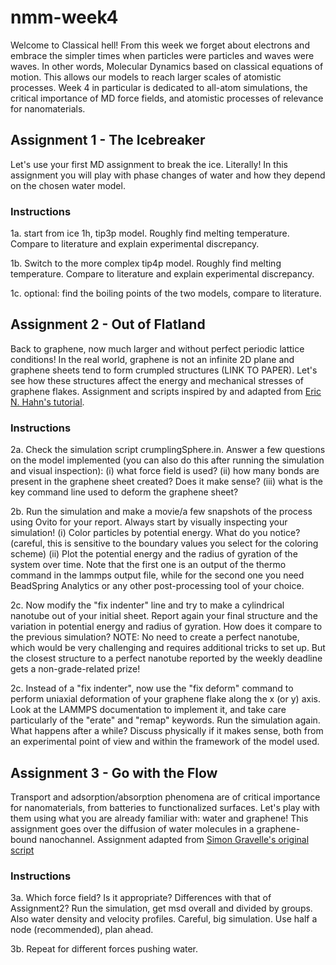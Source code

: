 # nmm-week4

Welcome to Classical hell! From this week we forget about electrons and embrace the simpler times when particles were particles and waves were waves. In other words, Molecular Dynamics based on classical equations of motion. This allows our models to reach larger scales of atomistic processes. Week 4 in particular is dedicated to all-atom simulations, the critical importance of MD force fields, and atomistic processes of relevance for nanomaterials.

## Assignment 1 - The Icebreaker

Let's use your first MD assignment to break the ice. Literally! In this assignment you will play with phase changes of water and how they depend on the chosen water model.

### Instructions

1a. start from ice 1h, tip3p model. Roughly find melting temperature. Compare to literature and explain experimental discrepancy.

1b. Switch to the more complex tip4p model. Roughly find melting temperature. Compare to literature and explain experimental discrepancy.

1c. optional: find the boiling points of the two models, compare to literature.

## Assignment 2 - Out of Flatland

Back to graphene, now much larger and without perfect periodic lattice conditions! In the real world, graphene is not an infinite 2D plane and graphene sheets tend to form crumpled structures (LINK TO PAPER). Let's see how these structures affect the energy and mechanical stresses of graphene flakes. Assignment and scripts inspired by and adapted from [Eric N. Hahn's tutorial](https://www.ericnhahn.com/tutorials/lammps-tutorials/crumpled-graphene).

### Instructions

2a. Check the simulation script crumplingSphere.in. Answer a few questions on the model implemented (you can also do this after running the simulation and visual inspection):
(i) what force field is used?
(ii) how many bonds are present in the graphene sheet created? Does it make sense?
(iii) what is the key command line used to deform the graphene sheet?

2b. Run the simulation and make a movie/a few snapshots of the process using Ovito for your report. Always start by visually inspecting your simulation! 
(i) Color particles by potential energy. What do you notice? (careful, this is sensitive to the boundary values you select for the coloring scheme)
(ii) Plot the potential energy and the radius of gyration of the system over time. Note that the first one is an output of the thermo command in the lammps output file, 
     while for the second one you need BeadSpring Analytics or any other post-processing tool of your choice. 

2c. Now modify the "fix indenter" line and try to make a cylindrical nanotube out of your initial sheet. 
    Report again your final structure and the variation in potential energy and radius of gyration. How does it compare to the previous simulation? 
    NOTE: No need to create a perfect nanotube, which would be very challenging and requires additional tricks to set up. But the closest structure to a perfect nanotube reported by the weekly deadline gets a non-grade-related prize!

2c. Instead of a "fix indenter", now use the "fix deform" command to perform uniaxial deformation of your graphene flake along the x (or y) axis. 
    Look at the LAMMPS documentation to implement it, and take care particularly of the "erate" and "remap" keywords. 
    Run the simulation again. What happens after a while? Discuss physically if it makes sense, both from an experimental point of view and within the framework of the model used.

## Assignment 3 - Go with the Flow

Transport and adsorption/absorption phenomena are of critical importance for nanomaterials, from batteries to functionalized surfaces. Let's play with them using what you are already familiar with: water and graphene! This assignment goes over the diffusion of water molecules in a graphene-bound nanochannel. Assignment adapted from [Simon Gravelle's original script](https://github.com/simongravelle/lammps-input-files/tree/main/inputs/water-in-graphene-slit)

### Instructions

3a. Which force field? Is it appropriate? Differences with that of Assignment2? Run the simulation, get msd overall and divided by groups. Also water density and velocity profiles. Careful, big simulation. Use half a node (recommended), plan ahead.


3b. Repeat for different forces pushing water.
